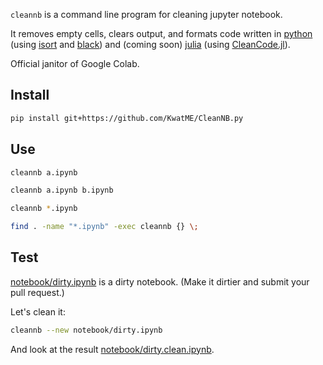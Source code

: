 `cleannb` is a command line program for cleaning jupyter notebook.

It removes empty cells, clears output, and formats code written in [python](https://www.python.org) (using [isort](https://github.com/timothycrosley/isort) and [black](https://github.com/ambv/black)) and (coming soon) [julia](https://julialang.org) (using [CleanCode.jl](https://github.com/KwatME/CleanCode.jl)).

Official janitor of Google Colab.

## Install

```sh
pip install git+https://github.com/KwatME/CleanNB.py
```

## Use

```sh
cleannb a.ipynb
```

```sh
cleannb a.ipynb b.ipynb
```

```sh
cleannb *.ipynb
```

```sh
find . -name "*.ipynb" -exec cleannb {} \;
```

## Test

[notebook/dirty.ipynb](notebook/dirty.ipynb) is a dirty notebook.
(Make it dirtier and submit your pull request.)

Let's clean it:

```sh
cleannb --new notebook/dirty.ipynb
```

And look at the result [notebook/dirty.clean.ipynb](notebook/dirty.clean.ipynb).
